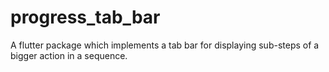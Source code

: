 # progress_tab_bar
A flutter package which implements a tab bar for displaying sub-steps of a bigger action in a sequence. 